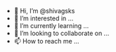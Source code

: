 - 👋 Hi, I’m @shivagsks
- 👀 I’m interested in ...
- 🌱 I’m currently learning ...
- 💞️ I’m looking to collaborate on ...
- 📫 How to reach me ...

<!---
shivagsks/shivagsks is a ✨ special ✨ repository because its `README.md` (this file) appears on your GitHub profile.
You can click the Preview link to take a look at your changes.
--->
